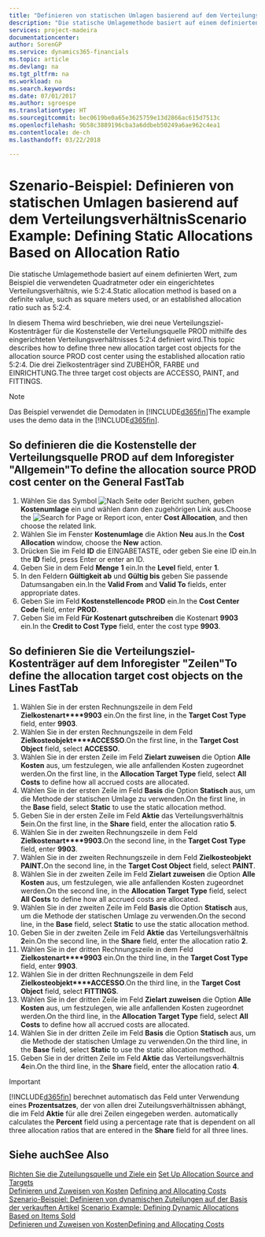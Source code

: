 ```yaml
---
title: "Definieren von statischen Umlagen basierend auf dem Verteilungsverhältnis | Microsoft Docs"
description: "Die statische Umlagemethode basiert auf einem definierten Wert, zum Beispiel die verwendeten Quadratmeter oder ein eingerichtetes Verteilungsverhältnis, wie 5:2:4."
services: project-madeira
documentationcenter: 
author: SorenGP
ms.service: dynamics365-financials
ms.topic: article
ms.devlang: na
ms.tgt_pltfrm: na
ms.workload: na
ms.search.keywords: 
ms.date: 07/01/2017
ms.author: sgroespe
ms.translationtype: HT
ms.sourcegitcommit: bec0619be0a65e3625759e13d2866ac615d7513c
ms.openlocfilehash: 9b58c3889196cba3a6ddbeb50249a6ae962c4ea1
ms.contentlocale: de-ch
ms.lasthandoff: 03/22/2018

---
```

# <a name="scenario-example-defining-static-allocations-based-on-allocation-ratio"></a><span data-ttu-id="34568-103">Szenario-Beispiel: Definieren von statischen Umlagen basierend auf dem Verteilungsverhältnis</span><span class="sxs-lookup"><span data-stu-id="34568-103">Scenario Example: Defining Static Allocations Based on Allocation Ratio</span></span>
<span data-ttu-id="34568-104">Die statische Umlagemethode basiert auf einem definierten Wert, zum Beispiel die verwendeten Quadratmeter oder ein eingerichtetes Verteilungsverhältnis, wie 5:2:4.</span><span class="sxs-lookup"><span data-stu-id="34568-104">Static allocation method is based on a definite value, such as square meters used, or an established allocation ratio such as 5:2:4.</span></span>  

<span data-ttu-id="34568-105">In diesem Thema wird beschrieben, wie drei neue Verteilungsziel-Kostenträger für die Kostenstelle der Verteilungsquelle PROD mithilfe des eingerichteten Verteilungsverhältnisses 5:2:4 definiert wird.</span><span class="sxs-lookup"><span data-stu-id="34568-105">This topic describes how to define three new allocation target cost objects for the allocation source PROD cost center using the established allocation ratio 5:2:4.</span></span> <span data-ttu-id="34568-106">Die drei Zielkostenträger sind ZUBEHÖR, FARBE und EINRICHTUNG.</span><span class="sxs-lookup"><span data-stu-id="34568-106">The three target cost objects are ACCESSO, PAINT, and FITTINGS.</span></span>  

> [!NOTE]  
>  <span data-ttu-id="34568-107">Das Beispiel verwendet die Demodaten in [!INCLUDE[d365fin](includes/d365fin_md.md)]</span><span class="sxs-lookup"><span data-stu-id="34568-107">The example uses the demo data in the [!INCLUDE[d365fin](includes/d365fin_md.md)].</span></span>  

## <a name="to-define-the-allocation-source-prod-cost-center-on-the-general-fasttab"></a><span data-ttu-id="34568-108">So definieren die die Kostenstelle der Verteilungsquelle PROD auf dem Inforegister "Allgemein"</span><span class="sxs-lookup"><span data-stu-id="34568-108">To define the allocation source PROD cost center on the General FastTab</span></span>  

1.  <span data-ttu-id="34568-109">Wählen Sie das Symbol ![Nach Seite oder Bericht suchen](media/ui-search/search_small.png "Symbol Nach Seite oder Bericht suchen"), geben **Kostenumlage** ein und wählen dann den zugehörigen Link aus.</span><span class="sxs-lookup"><span data-stu-id="34568-109">Choose the ![Search for Page or Report](media/ui-search/search_small.png "Search for Page or Report icon") icon, enter **Cost Allocation**, and then choose the related link.</span></span>  
2.  <span data-ttu-id="34568-110">Wählen Sie im Fenster **Kostenumlage** die Aktion **Neu** aus.</span><span class="sxs-lookup"><span data-stu-id="34568-110">In the **Cost Allocation** window, choose the **New** action.</span></span>  
3.  <span data-ttu-id="34568-111">Drücken Sie im Feld **ID** die EINGABETASTE, oder geben Sie eine ID ein.</span><span class="sxs-lookup"><span data-stu-id="34568-111">In the **ID** field, press Enter or enter an ID.</span></span>  
4.  <span data-ttu-id="34568-112">Geben Sie in dem Feld **Menge** **1** ein.</span><span class="sxs-lookup"><span data-stu-id="34568-112">In the **Level** field, enter **1**.</span></span>  
5.  <span data-ttu-id="34568-113">In den Feldern **Gültigkeit ab** und **Gültig bis** geben Sie passende Datumsangaben ein.</span><span class="sxs-lookup"><span data-stu-id="34568-113">In the **Valid From** and **Valid To** fields, enter appropriate dates.</span></span>  
6.  <span data-ttu-id="34568-114">Geben Sie im Feld **Kostenstellencode** **PROD** ein.</span><span class="sxs-lookup"><span data-stu-id="34568-114">In the **Cost Center Code** field, enter **PROD**.</span></span>  
7.  <span data-ttu-id="34568-115">Geben Sie im Feld **Für Kostenart gutschreiben** die Kostenart **9903** ein.</span><span class="sxs-lookup"><span data-stu-id="34568-115">In the **Credit to Cost Type** field, enter the cost type **9903**.</span></span>  

## <a name="to-define-the-allocation-target-cost-objects-on-the-lines-fasttab"></a><span data-ttu-id="34568-116">So definieren Sie die Verteilungsziel-Kostenträger auf dem Inforegister "Zeilen"</span><span class="sxs-lookup"><span data-stu-id="34568-116">To define the allocation target cost objects on the Lines FastTab</span></span>  

1.  <span data-ttu-id="34568-117">Wählen Sie in der ersten Rechnungszeile in dem Feld **Zielkostenart****9903** ein.</span><span class="sxs-lookup"><span data-stu-id="34568-117">On the first line, in the **Target Cost Type** field, enter **9903**.</span></span>  
2.  <span data-ttu-id="34568-118">Wählen Sie in der ersten Rechnungszeile in dem Feld **Zielkosteobjekt****ACCESSO**.</span><span class="sxs-lookup"><span data-stu-id="34568-118">On the first line, in the **Target Cost Object** field, select **ACCESSO**.</span></span>  
3.  <span data-ttu-id="34568-119">Wählen Sie in der ersten Zeile im Feld **Zielart zuweisen** die Option **Alle Kosten** aus, um festzulegen, wie alle anfallenden Kosten zugeordnet werden.</span><span class="sxs-lookup"><span data-stu-id="34568-119">On the first line, in the **Allocation Target Type** field, select **All Costs** to define how all accrued costs are allocated.</span></span>  
4.  <span data-ttu-id="34568-120">Wählen Sie in der ersten Zeile im Feld **Basis** die Option **Statisch** aus, um die Methode der statischen Umlage zu verwenden.</span><span class="sxs-lookup"><span data-stu-id="34568-120">On the first line, in the **Base** field, select **Static** to use the static allocation method.</span></span>  
5.  <span data-ttu-id="34568-121">Geben Sie in der ersten Zeile im Feld **Aktie** das Verteilungsverhältnis **5**ein.</span><span class="sxs-lookup"><span data-stu-id="34568-121">On the first line, in the **Share** field, enter the allocation ratio **5**.</span></span>  
6.  <span data-ttu-id="34568-122">Wählen Sie in der zweiten Rechnungszeile in dem Feld **Zielkostenart****9903**.</span><span class="sxs-lookup"><span data-stu-id="34568-122">On the second line, in the **Target Cost Type** field, enter **9903**.</span></span>  
7.  <span data-ttu-id="34568-123">Wählen Sie in der zweiten Rechnungszeile in dem Feld **Zielkosteobjekt** **PAINT.**</span><span class="sxs-lookup"><span data-stu-id="34568-123">On the second line, in the **Target Cost Object** field, select **PAINT**.</span></span>  
8.  <span data-ttu-id="34568-124">Wählen Sie in der zweiten Zeile im Feld **Zielart zuweisen** die Option **Alle Kosten** aus, um festzulegen, wie alle anfallenden Kosten zugeordnet werden.</span><span class="sxs-lookup"><span data-stu-id="34568-124">On the second line, in the **Allocation Target Type** field, select **All Costs** to define how all accrued costs are allocated.</span></span>  
9. <span data-ttu-id="34568-125">Wählen Sie in der zweiten Zeile im Feld **Basis** die Option **Statisch** aus, um die Methode der statischen Umlage zu verwenden.</span><span class="sxs-lookup"><span data-stu-id="34568-125">On the second line, in the **Base** field, select **Static** to use the static allocation method.</span></span>  
10. <span data-ttu-id="34568-126">Geben Sie in der zweiten Zeile im Feld **Aktie** das Verteilungsverhältnis **2**ein.</span><span class="sxs-lookup"><span data-stu-id="34568-126">On the second line, in the **Share** field, enter the allocation ratio **2**.</span></span>  
11. <span data-ttu-id="34568-127">Wählen Sie in der dritten Rechnungszeile in dem Feld **Zielkostenart****9903** ein.</span><span class="sxs-lookup"><span data-stu-id="34568-127">On the third line, in the **Target Cost Type** field, enter **9903**.</span></span>  
12. <span data-ttu-id="34568-128">Wählen Sie in der dritten Rechnungszeile in dem Feld **Zielkosteobjekt****ACCESSO**.</span><span class="sxs-lookup"><span data-stu-id="34568-128">On the third line, in the **Target Cost Object** field, select **FITTINGS**.</span></span>  
13. <span data-ttu-id="34568-129">Wählen Sie in der dritten Zeile im Feld **Zielart zuweisen** die Option **Alle Kosten** aus, um festzulegen, wie alle anfallenden Kosten zugeordnet werden.</span><span class="sxs-lookup"><span data-stu-id="34568-129">On the third line, in the **Allocation Target Type** field, select **All Costs** to define how all accrued costs are allocated.</span></span>  
14. <span data-ttu-id="34568-130">Wählen Sie in der dritten Zeile im Feld **Basis** die Option **Statisch** aus, um die Methode der statischen Umlage zu verwenden.</span><span class="sxs-lookup"><span data-stu-id="34568-130">On the third line, in the **Base** field, select **Static** to use the static allocation method.</span></span>  
15. <span data-ttu-id="34568-131">Geben Sie in der dritten Zeile im Feld **Aktie** das Verteilungsverhältnis **4**ein.</span><span class="sxs-lookup"><span data-stu-id="34568-131">On the third line, in the **Share** field, enter the allocation ratio **4**.</span></span>  

> [!IMPORTANT]  
>  [!INCLUDE[d365fin](includes/d365fin_md.md)]<span data-ttu-id="34568-132"> berechnet automatisch das Feld  unter Verwendung eines **Prozentsatzes**, der von allen drei Zuteilungsverhältnissen abhängt, die im Feld **Aktie** für alle drei Zeilen eingegeben werden.</span><span class="sxs-lookup"><span data-stu-id="34568-132"> automatically calculates the **Percent** field using a percentage rate that is dependent on all three allocation ratios that are entered in the **Share** field for all three lines.</span></span>  

## <a name="see-also"></a><span data-ttu-id="34568-133">Siehe auch</span><span class="sxs-lookup"><span data-stu-id="34568-133">See Also</span></span>  
<span data-ttu-id="34568-134">[Richten Sie die Zuteilungsquelle und Ziele ein](finance-how-to-set-up-allocation-source-and-targets.md) </span><span class="sxs-lookup"><span data-stu-id="34568-134">[Set Up Allocation Source and Targets](finance-how-to-set-up-allocation-source-and-targets.md) </span></span>  
<span data-ttu-id="34568-135">[Definieren und Zuweisen von Kosten](finance-define-and-allocate-costs.md) </span><span class="sxs-lookup"><span data-stu-id="34568-135">[Defining and Allocating Costs](finance-define-and-allocate-costs.md) </span></span>  
<span data-ttu-id="34568-136">[Szenario-Beispiel: Definieren von dynamischen Zuteilungen auf der Basis der verkauften Artikel](finance-scenario-example-defining-dynamic-allocations-based-on-items-sold.md) </span><span class="sxs-lookup"><span data-stu-id="34568-136">[Scenario Example: Defining Dynamic Allocations Based on Items Sold](finance-scenario-example-defining-dynamic-allocations-based-on-items-sold.md) </span></span>  
[<span data-ttu-id="34568-137">Definieren und Zuweisen von Kosten</span><span class="sxs-lookup"><span data-stu-id="34568-137">Defining and Allocating Costs</span></span>](finance-define-and-allocate-costs.md)

